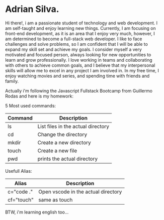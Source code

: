 # Adrian Silva.

Hi there!, i am a passionate student of technology and web development. I am self-taught and enjoy learning new things. Currently, I am focusing on front-end development, as it is an area that I enjoy very much, however, I am determined to become a full-stack web developer. I like to face challenges and solve problems, so I am confident that I will be able to expand my skill set and achieve my goals. I consider myself a very motivated and focused person, always looking for new opportunities to learn and grow professionally. I love working in teams and collaborating with others to achieve common goals, and I believe that my interpersonal skills will allow me to excel in any project I am involved in. In my free time, I enjoy watching movies and series, and spending time with friends and family.

Actually i'm following the Javascript Fullstack Bootcamp from Guillermo Rodas and here is my homework:

5 Most used commands:

| Command | Description                         |
| ------ | -----------                         |
|   ls   | List files in the actual directory  |
|   cd   | Change the directory                |
|  mkdir | Create a new directory              |
| touch  | Create a new file                   |
| pwd    | prints the actual directory         |

Usefull Alias:

| Alias | Description |
| ----- | ----------- |
| c="code ."| Open vscode in the actual directory |
| cf="touch" | same as touch |


BTW, i'm learning english too...
